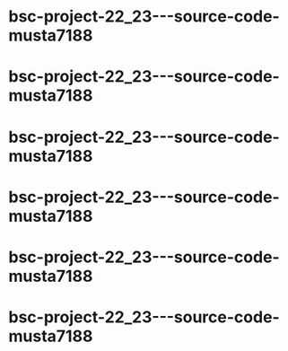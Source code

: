 # bsc-project-22_23---source-code-musta7188
# bsc-project-22_23---source-code-musta7188
# bsc-project-22_23---source-code-musta7188
# bsc-project-22_23---source-code-musta7188
# bsc-project-22_23---source-code-musta7188
# bsc-project-22_23---source-code-musta7188
